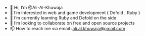 - 👋 Hi, I’m @Ali-Al-Khuwaja
- 👀 I’m interested in web and game development ( Defold , Ruby )
- 🌱 I’m currently learning Ruby and Defold on the side
- 💞️ I’m looking to collaborate on free and open source projects 
- 📫 How to reach me via email :ali.al.khuwaja@gmail.com

<!---
Ali-Al-Khuwaja/Ali-Al-Khuwaja is a ✨ special ✨ repository because its `README.md` (this file) appears on your GitHub profile.
You can click the Preview link to take a look at your changes.
--->
